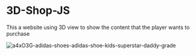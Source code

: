# 3D-Shop-JS
This a website using 3D view to show the content that the player wants to purchase

![a4xO3G-adidas-shoes-adidas-shoe-kids-superstar-daddy-grade](https://user-images.githubusercontent.com/47283892/106964183-a2f9aa80-6739-11eb-9308-5b76fcbc014a.png)

